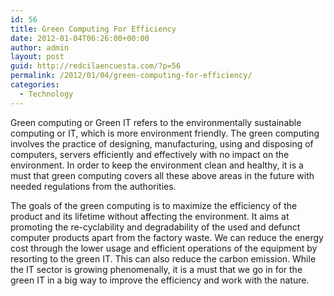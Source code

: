 ```yaml
---
id: 56
title: Green Computing For Efficiency
date: 2012-01-04T06:26:00+00:00
author: admin
layout: post
guid: http://redcilaencuesta.com/?p=56
permalink: /2012/01/04/green-computing-for-efficiency/
categories:
  - Technology
---
```

Green computing or Green IT refers to the environmentally sustainable computing or IT, which is more environment friendly. The green computing involves the practice of designing, manufacturing, using and disposing of computers, servers efficiently and effectively with no impact on the environment. In order to keep the environment clean and healthy, it is a must that green computing covers all these above areas in the future with needed regulations from the authorities.

The goals of the green computing is to maximize the efficiency of the product and its lifetime without affecting the environment. It aims at promoting the re-cyclability and degradability of the used and defunct computer products apart from the factory waste. We can reduce the energy cost through the lower usage and efficient operations of the equipment by resorting to the green IT. This can also reduce the carbon emission. While the IT sector is growing phenomenally, it is a must that we go in for the green IT in a big way to improve the efficiency and work with the nature.